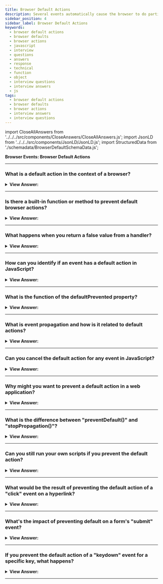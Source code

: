 ```yaml
---
title: Browser Default Actions
description: Several events automatically cause the browser to do particular actions by default. These are called default browser actions. Interview Questions
sidebar_position: 4
sidebar_label: Browser Default Actions
keywords:
  - browser default actions
  - browser defaults
  - browser actions
  - javascript
  - interview
  - questions
  - answers
  - response
  - technical
  - function
  - object
  - interview questions
  - interview answers
  - js
tags:
  - browser default actions
  - browser defaults
  - browser actions
  - interview answers
  - interview questions
---
```


import CloseAllAnswers from '../../../src/components/CloseAnswers/CloseAllAnswers.js';
import JsonLD from '../../../src/components/JsonLD/JsonLD.js';
import StructuredData from './schemadata/BrowserDefaultSchemaData.js';

<JsonLD data={StructuredData} />

<head>
  <title>Browser Default Actions | JavaScript Frontend Interview</title>
</head>

**Browser Events: Browser Default Actions**

<CloseAllAnswers />

---

### What is a default action in the context of a browser?

<details>
  <summary><strong>View Answer:</strong></summary>
  <div>
  <div><strong>Interview Response:</strong> A default action is a browser's built-in behavior that occurs in response to specific user events, such as clicking a link, submitting a form, or pressing a key. There are several different default actions in the browser. For instance, a click on a link initiates the navigation to the specified URL. Another default action is highlighting text when pressing a mouse button as we glide over the text. As developers, we have control over many of these actions.
    </div>
  </div>
</details>

---

### Is there a built-in function or method to prevent default browser actions?

<details>
  <summary><strong>View Answer:</strong></summary>
  <div>
  <div><strong>Interview Response:</strong> Yes, the `preventDefault()` method in JavaScript can be used to stop a browser's default action associated with a specific event from occurring.
    </div><br />
  <div><strong className="codeExample">Code Example:</strong><br /><br />

  <div></div>

```html
<a href="/" onclick="return false">Click here</a>
<!-- or -->
<a href="/" onclick="event.preventDefault()">here</a>
```

  </div>
  </div>
</details>

---

### What happens when you return a false value from a handler?

<details>
  <summary><strong>View Answer:</strong></summary>
  <div>
  <div><strong>Interview Response:</strong> Returning false from an event handler in JavaScript is similar to calling both `preventDefault()` and `stopPropagation()`, stopping both the default action and event propagation.The value returned by an event handler usually gets ignored. The only exception is returning false from a handler assigned on&#8249;event&#8249;. In all other circumstances, the return value gets disregarded, making no sense to return true.
    </div><br />
  <div><strong className="codeExample">Code Example:</strong><br /><br />

  <div></div>

In JavaScript, you might return false from an event handler to prevent the default action.

```javascript
document.querySelector('a').addEventListener('click', function(event) {
  event.preventDefault(); // Prevents the default action.
  // Your code here...
  return false; // This also works like event.preventDefault();
});
```

In this case, clicking the link will not navigate to its href.

  </div>
  </div>
</details>

---

### How can you identify if an event has a default action in JavaScript?

<details>
  <summary><strong>View Answer:</strong></summary>
  <div>
  <div><strong>Interview Response:</strong> Use the `event.defaultPrevented` property on the event object to check if the default action has been prevented or if the event has a default action.
  </div><br />
  <div><strong className="codeExample">Code Example:</strong><br /><br />

  <div></div>

```js
button.addEventListener('click', function(event) {
  event.preventDefault();
  if (event.defaultPrevented) {
    console.log('The event had a default action which was prevented');
  } else {
    console.log('The event did not have a default action');
  }
});

```

  </div>
  </div>
</details>

---

### What is the function of the defaultPrevented property?

<details>
  <summary><strong>View Answer:</strong></summary>
  <div>
  <div><strong>Interview Response:</strong> The `defaultPrevented` property events returns a Boolean indicating if the event's default action has been prevented via `preventDefault()` method. It's true if default action is prevented, false otherwise.
    </div><br />
  <div><strong className="codeExample">Code Example:</strong><br /><br />

  <div></div>

```html
<p>Right-click for the document menu</p>
<button id="elem">Right-click for the button menu</button>

<script>
  elem.oncontextmenu = function (event) {
    event.preventDefault();
    console.log('Button context menu');
  };

  document.oncontextmenu = function (event) {
    if (event.defaultPrevented) return;

    event.preventDefault();
    console.log('Document context menu');
  };
</script>
```

  </div>
  </div>
</details>

---

### What is event propagation and how is it related to default actions?

<details>
  <summary><strong>View Answer:</strong></summary>
  <div>
  <div><strong>Interview Response:</strong> Event propagation is the process through which events travel in the DOM hierarchy. It consists of capturing, target, and bubbling phases. Default actions occur after event propagation, if not prevented.
  </div>
  </div>
</details>

---

### Can you cancel the default action for any event in JavaScript?

<details>
  <summary><strong>View Answer:</strong></summary>
  <div>
  <div><strong>Interview Response:</strong> While most events' default actions can be canceled, some events, such as `load`, `scroll` or `readystatechange`, do not have cancelable default actions.
  </div><br />
  <div><strong>Technical Details:</strong> The Event interface has a read-only property named cancelable which indicates whether or not the event is cancelable. An event is cancelable if it can be cancelled by calling the preventDefault method. For example, the 'click' event is usually cancelable, while the 'load' event is usually not.
  </div><br />
  <div><strong className="codeExample">Code Example:</strong><br /><br />

  <div></div>

You can check if an event is cancelable by reading the **cancelable** property.

```js
element.addEventListener('click', function(event) {
  if (event.cancelable) {
    // The event can be cancelled
    event.preventDefault();
  } else {
    // The event cannot be cancelled
  }
});
```

  </div>
  </div>
</details>

---

### Why might you want to prevent a default action in a web application?

<details>
  <summary><strong>View Answer:</strong></summary>
  <div>
  <div><strong>Interview Response:</strong> Preventing default actions allows developers to implement custom behaviors for events, such as handling form submissions with AJAX or creating custom context menus.
  </div>
  </div>
</details>

---

### What is the difference between "preventDefault()" and "stopPropagation()"?

<details>
  <summary><strong>View Answer:</strong></summary>
  <div>
  <div><strong>Interview Response:</strong> `preventDefault()` stops the default action of an event from occurring. `stopPropagation()` prevents further propagation of an event through the DOM tree, stopping any parent handlers from being notified.
  </div><br />
  <div><strong className="codeExample">Code Example:</strong><br /><br />

  <div></div>

Here's a code example illustrating both methods.

```javascript
document.querySelector("#child").addEventListener('click', function(event) {
  event.preventDefault(); // Prevents the default action.
  event.stopPropagation(); // Stops the event from bubbling up.
  console.log('Child clicked!');
});

document.querySelector("#parent").addEventListener('click', function(event) {
  console.log('Parent clicked!'); // This won't be triggered when child is clicked because of stopPropagation().
});

// Assuming HTML structure like:
// <div id="parent">
//   <button id="child">Click me</button>
// </div>
```

In this example, when the child button is clicked, 'Child clicked!' is logged to the console. The event does not bubble up to the parent due to `stopPropagation()`, and so 'Parent clicked!' is not logged. `preventDefault()` would be more meaningful in a context where the event has a default action, such as a form submission or a link click.

  </div>
  </div>
</details>

---

### Can you still run your own scripts if you prevent the default action?

<details>
  <summary><strong>View Answer:</strong></summary>
  <div>
  <div><strong>Interview Response:</strong> Yes, preventing the default action only stops the browser's built-in behavior, not any custom scripts or event handlers you've attached.
  </div>
  </div>
</details>

---

### What would be the result of preventing the default action of a "click" event on a hyperlink?

<details>
  <summary><strong>View Answer:</strong></summary>
  <div>
  <div><strong>Interview Response:</strong> Preventing the default action of a `click` event on a hyperlink will stop the browser from navigating to the hyperlink's URL.
  </div>
  </div>
</details>

---

### What's the impact of preventing default on a form's "submit" event?

<details>
  <summary><strong>View Answer:</strong></summary>
  <div>
  <div><strong>Interview Response:</strong> Preventing default on a form's `submit` event stops the form from being submitted to the server, which is useful when handling form submission via JavaScript or AJAX.
  </div>
  </div>
</details>

---

### If you prevent the default action of a "keydown" event for a specific key, what happens?

<details>
  <summary><strong>View Answer:</strong></summary>
  <div>
  <div><strong>Interview Response:</strong> Preventing the default action of a "keydown" event for a specific key stops that key from performing its default function, so the input associated with it won't be reflected in the UI.
  </div><br />
  <div><strong className="codeExample">Code Example:</strong><br /><br />

  <div></div>

```js
document.querySelector('#textInput').addEventListener('keydown', function(event) {
  if (event.key === 'Enter') {
    event.preventDefault(); // Prevents the default action.
    console.log('Enter key was pressed but its default action was prevented.');
  }
});

// Assuming HTML like:
// <input type="text" id="textInput" />
```

  </div>
  </div>
</details>

---
